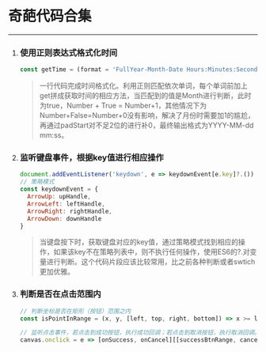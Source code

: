# 奇葩代码合集

------

1. ### 使用正则表达式格式化时间

   ```javascript
   const getTime = (format = 'FullYear-Month-Date Hours:Minutes:Seconds', date = new Date(), isAddZero = true) => format.replace(/[a-zA-Z]+/g, match => (date['get' + match]() + (match === 'Month')).toString().padStart(isAddZero ? 2 : 1, '0'))
   ```

   > 一行代码完成时间格式化。利用正则匹配依次单词，每个单词前加上get拼成获取时间的相应方法，当匹配到的值是Month进行判断，此时为true，Number + True = Number+1，其他情况下为Number+False=Number+0没有影响，解决了月份时需要加1的尴尬，再通过padStart对不足2位的进行补0，最终输出格式为YYYY-MM-dd mm:ss。

2. ### 监听键盘事件，根据key值进行相应操作

   ```javascript
   document.addEventListener('keydown', e => keydownEvent[e.key]?.())
   // 策略模式
   const keydownEvent = {
     ArrowUp: upHandle,
     ArrowLeft: leftHandle,
     ArrowRight: rightHandle,
     ArrowDown: downHandle
   }
   ```

   > 当键盘按下时，获取键盘对应的key值，通过策略模式找到相应的操作，如果该key不在策略列表中，则不执行任何操作，使用ES6的?.对变量进行判断。这个代码片段应该比较常用，比之前各种判断或者swtich更加优雅。

3. ### 判断是否在点击范围内

   ```javascript
   // 判断坐标是否在矩形（按钮）范围之内
   const isPointInRange = (x, y, [left, top, right, bottom]) => x >= left && x <= right && y >= top && y <= bottom
   
   // 监听点击事件，若点击到成功按钮，执行成功回调；若点击到取消按钮，执行取消回调。（只要点击到按钮都会关闭模态窗）
   canvas.onclick = e => [onSuccess, onCancel][[successBtnRange, cancelBtnRange].findIndex(range => isPointInRange(e.offsetX, e.offsetY, range) && (this.close(), true))]?.()
   ```

